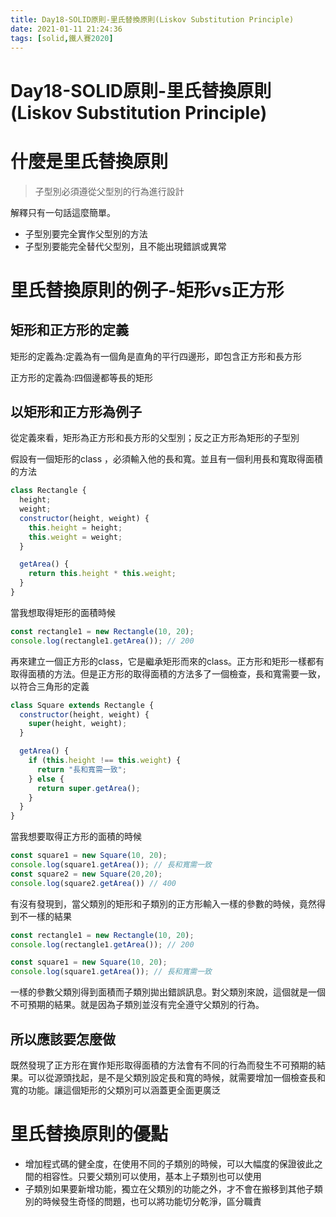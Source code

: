 ```yaml
---
title: Day18-SOLID原則-里氏替換原則(Liskov Substitution Principle)
date: 2021-01-11 21:24:36
tags: [solid,鐵人賽2020]
---
```

# Day18-SOLID原則-里氏替換原則(Liskov Substitution Principle)

# 什麼是里氏替換原則

> 子型別必須遵從父型別的行為進行設計

解釋只有一句話這麼簡單。

- 子型別要完全實作父型別的方法
- 子型別要能完全替代父型別，且不能出現錯誤或異常

# 里氏替換原則的例子-矩形vs正方形

## 矩形和正方形的定義

矩形的定義為:定義為有一個角是直角的平行四邊形，即包含正方形和長方形

正方形的定義為:四個邊都等長的矩形

## 以矩形和正方形為例子

從定義來看，矩形為正方形和長方形的父型別；反之正方形為矩形的子型別

假設有一個矩形的class ，必須輸入他的長和寬。並且有一個利用長和寬取得面積的方法

```jsx
class Rectangle {
  height;
  weight;
  constructor(height, weight) {
    this.height = height;
    this.weight = weight;
  }

  getArea() {
    return this.height * this.weight;
  }
}
```

當我想取得矩形的面積時候

```jsx
const rectangle1 = new Rectangle(10, 20);
console.log(rectangle1.getArea()); // 200
```

再來建立一個正方形的class，它是繼承矩形而來的class。正方形和矩形一樣都有取得面積的方法。但是正方形的取得面積的方法多了一個檢查，長和寬需要一致，以符合三角形的定義

```jsx
class Square extends Rectangle {
  constructor(height, weight) {
    super(height, weight);
  }

  getArea() {
    if (this.height !== this.weight) {
      return "長和寬需一致";
    } else {
      return super.getArea();
    }
  }
}
```

當我想要取得正方形的面積的時候

```jsx
const square1 = new Square(10, 20);
console.log(square1.getArea()); // 長和寬需一致
const square2 = new Square(20,20);
console.log(square2.getArea()) // 400
```

有沒有發現到，當父類別的矩形和子類別的正方形輸入一樣的參數的時候，竟然得到不一樣的結果

```jsx
const rectangle1 = new Rectangle(10, 20);
console.log(rectangle1.getArea()); // 200

const square1 = new Square(10, 20);
console.log(square1.getArea()); // 長和寬需一致
```

一樣的參數父類別得到面積而子類別拋出錯誤訊息。對父類別來說，這個就是一個不可預期的結果。就是因為子類別並沒有完全遵守父類別的行為。

## 所以應該要怎麼做

既然發現了正方形在實作矩形取得面積的方法會有不同的行為而發生不可預期的結果。可以從源頭找起，是不是父類別設定長和寬的時候，就需要增加一個檢查長和寬的功能。讓這個矩形的父類別可以涵蓋更全面更廣泛

# 里氏替換原則的優點

- 增加程式碼的健全度，在使用不同的子類別的時候，可以大幅度的保證彼此之間的相容性。只要父類別可以使用，基本上子類別也可以使用
- 子類別如果要新增功能，獨立在父類別的功能之外，才不會在搬移到其他子類別的時候發生奇怪的問題，也可以將功能切分乾淨，區分職責